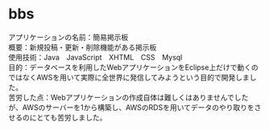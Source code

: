 # bbs

アプリケーションの名前：簡易掲示板</br>
概要：新規投稿・更新・削除機能がある掲示板</br>
使用技術：Java　JavaScript　XHTML　CSS　Mysql　</br>
目的：データベースを利用したWebアプリケーションをEclipse上だけで動くのではなくAWSを用いて実際に全世界に発信してみようという目的で開発しました。</br>
苦労した点：Webアプリケーションの作成自体は難しくはありませんでしたが、AWSのサーバーを1から構築し、AWSのRDSを用いてデータのやり取りをさせるのにとても苦労しました。
